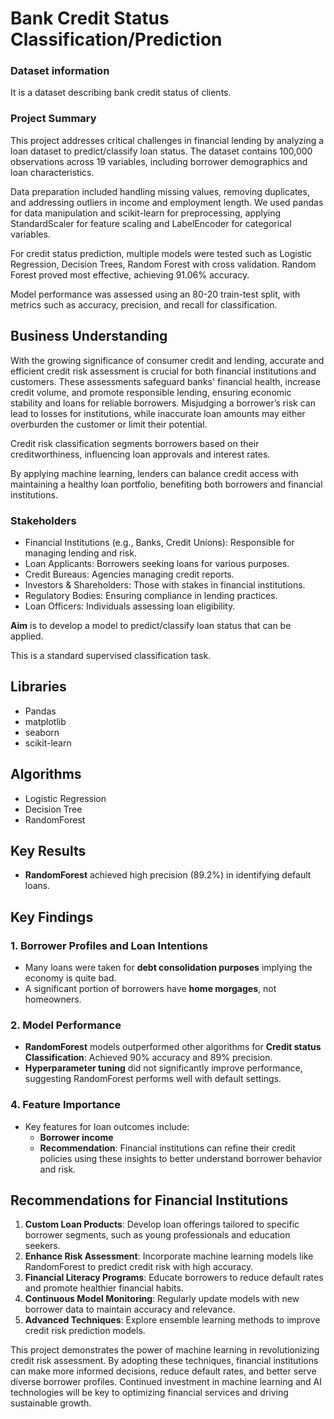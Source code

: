 # Bank Credit Status Classification/Prediction

### Dataset information
It is a dataset describing bank credit status of clients.

### Project Summary 

This project addresses critical challenges in financial lending by analyzing a loan dataset to predict/classify loan status. The dataset contains 100,000 observations across 19 variables, including borrower demographics and loan characteristics.

Data preparation included handling missing values, removing duplicates, and addressing outliers in income and employment length. We used pandas for data manipulation and scikit-learn for preprocessing, applying StandardScaler for feature scaling and LabelEncoder for categorical variables.

For credit status prediction, multiple models were tested such as Logistic Regression, Decision Trees, Random Forest with cross validation. Random Forest proved most effective, achieving 91.06% accuracy. 

Model performance was assessed using an 80-20 train-test split, with metrics such as accuracy, precision, and recall for classification.


## Business Understanding
With the growing significance of consumer credit and lending, accurate and efficient credit risk assessment is crucial for both financial institutions and customers. These assessments safeguard banks' financial health, increase credit volume, and promote responsible lending, ensuring economic stability and loans for reliable borrowers. Misjudging a borrower’s risk can lead to losses for institutions, while inaccurate loan amounts may either overburden the customer or limit their potential.

Credit risk classification segments borrowers based on their creditworthiness, influencing loan approvals and interest rates. 

By applying machine learning, lenders can balance credit access with maintaining a healthy loan portfolio, benefiting both borrowers and financial institutions.


### Stakeholders
- Financial Institutions (e.g., Banks, Credit Unions): Responsible for managing lending and risk.
- Loan Applicants: Borrowers seeking loans for various purposes.
- Credit Bureaus: Agencies managing credit reports.
- Investors & Shareholders: Those with stakes in financial institutions.
- Regulatory Bodies: Ensuring compliance in lending practices.
- Loan Officers: Individuals assessing loan eligibility.


**Aim** is to develop a model to predict/classify loan status that can be applied.

This is a standard supervised classification task.

## Libraries 
* Pandas
* matplotlib
* seaborn
* scikit-learn

## Algorithms
* Logistic Regression
* Decision Tree
* RandomForest

## Key Results

- **RandomForest** achieved high precision (89.2%) in identifying default loans.

## Key Findings

### 1. Borrower Profiles and Loan Intentions
- Many loans were taken for **debt consolidation purposes** implying the economy is quite bad.
- A significant portion of borrowers have **home morgages**, not homeowners.

### 2. Model Performance
- **RandomForest** models outperformed other algorithms for  **Credit status Classification**: Achieved 90% accuracy and 89% precision.
- **Hyperparameter tuning** did not significantly improve performance, suggesting RandomForest performs well with default settings.

### 4. Feature Importance
- Key features for loan outcomes include:
  - **Borrower income**
  - **Recommendation**: Financial institutions can refine their credit policies using these insights to better understand borrower behavior and risk.

## Recommendations for Financial Institutions
1. **Custom Loan Products**: Develop loan offerings tailored to specific borrower segments, such as young professionals and education seekers.
2. **Enhance Risk Assessment**: Incorporate machine learning models like RandomForest to predict credit risk with high accuracy.
3. **Financial Literacy Programs**: Educate borrowers to reduce default rates and promote healthier financial habits.
4. **Continuous Model Monitoring**: Regularly update models with new borrower data to maintain accuracy and relevance.
5. **Advanced Techniques**: Explore ensemble learning methods to improve credit risk prediction models.

This project demonstrates the power of machine learning in revolutionizing credit risk assessment. By adopting these techniques, financial institutions can make more informed decisions, reduce default rates, and better serve diverse borrower profiles. Continued investment in machine learning and AI technologies will be key to optimizing financial services and driving sustainable growth.
